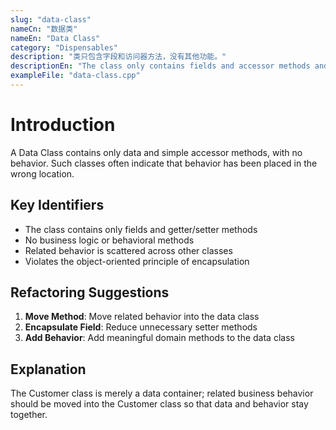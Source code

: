 ```yaml
---
slug: "data-class"
nameCn: "数据类"
nameEn: "Data Class"
category: "Dispensables"
description: "类只包含字段和访问器方法，没有其他功能。"
descriptionEn: "The class only contains fields and accessor methods and has no other functionality."
exampleFile: "data-class.cpp"
---
```


# Introduction

A Data Class contains only data and simple accessor methods, with no behavior. Such classes often indicate that behavior has been placed in the wrong location.

## Key Identifiers

- The class contains only fields and getter/setter methods
- No business logic or behavioral methods
- Related behavior is scattered across other classes
- Violates the object-oriented principle of encapsulation

## Refactoring Suggestions

1. **Move Method**: Move related behavior into the data class
2. **Encapsulate Field**: Reduce unnecessary setter methods
3. **Add Behavior**: Add meaningful domain methods to the data class

## Explanation

The Customer class is merely a data container; related business behavior should be moved into the Customer class so that data and behavior stay together.